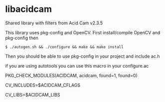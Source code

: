 # libacidcam

Shared library with filters from Acid Cam v2.3.5

This library uses pkg-config and OpenCV. First install/compile OpenCV and pkg-config then

	$ ./autogen.sh && ./configure && make && make install

Then you should be able to use pkg-config in your project and include ac.h

if you are using autotools you can use this macro in your configure.ac

PKG_CHECK_MODULES(ACIDCAM, acidcam, found=1, found=0)

CV_INCLUDES=$ACIDCAM_CFLAGS

CV_LIBS=$ACIDCAM_LIBS


